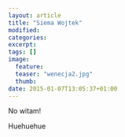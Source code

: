 ```yaml
---
layout: article
title: "Siema Wojtek"
modified:
categories: 
excerpt:
tags: []
image:
  feature: 
  teaser: "wenecja2.jpg"
  thumb:
date: 2015-01-07T13:05:37+01:00
---
```



No witam!

Huehuehue
